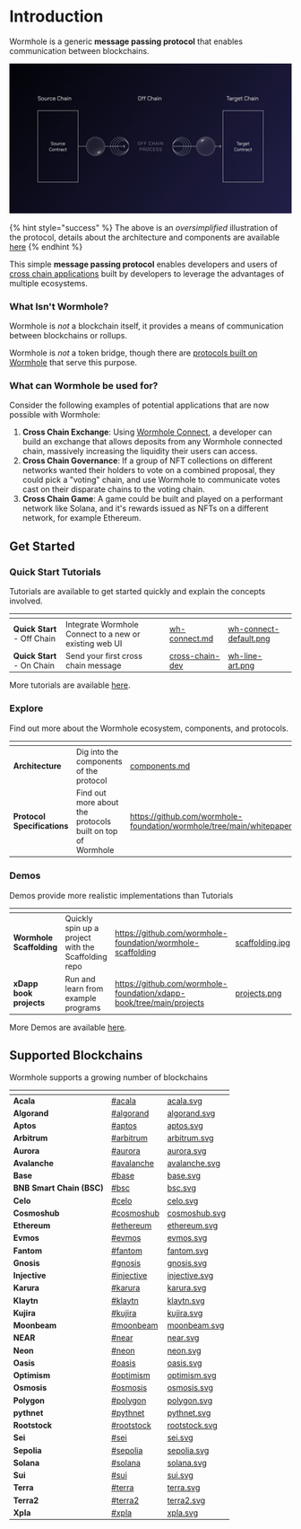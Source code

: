 # Introduction

Wormhole is a generic **message passing protocol** that enables communication between blockchains.

![Overview](.gitbook/assets/oversimplified.jpg)

{% hint style="success" %}
The above is an _oversimplified_ illustration of the protocol, details about the architecture and components are available [here](explore-wormhole/components.md)
{% endhint %}

This simple **message passing protocol** enables developers and users of [cross chain applications](reference/glossary.md#xdapps) built by developers to leverage the advantages of multiple ecosystems.

### What Isn't Wormhole?

Wormhole is _not_ a blockchain itself, it provides a means of communication between blockchains or rollups.

Wormhole is _not_ a token bridge, though there are [protocols built on Wormhole](https://www.portalbridge.com/#/transfer) that serve this purpose.

### What can Wormhole be used for?

Consider the following examples of potential applications that are now possible with Wormhole:

1. **Cross Chain Exchange**: Using [Wormhole Connect](quick-start/wh-connect.md), a developer can build an exchange that allows deposits from any Wormhole connected chain, massively increasing the liquidity their users can access.
2. **Cross Chain Governance**: If a group of NFT collections on different networks wanted their holders to vote on a combined proposal, they could pick a "voting" chain, and use Wormhole to communicate votes cast on their disparate chains to the voting chain.
3. **Cross Chain Game**: A game could be built and played on a performant network like Solana, and it's rewards issued as NFTs on a different network, for example Ethereum.

## Get Started

### Quick Start Tutorials

Tutorials are available to get started quickly and explain the concepts involved.

<table data-card-size="large" data-view="cards" data-full-width="false"><thead><tr><th></th><th></th><th data-hidden data-card-target data-type="content-ref"></th><th data-hidden data-card-cover data-type="files"></th></tr></thead><tbody><tr><td><strong>Quick Start</strong> - Off Chain</td><td>Integrate Wormhole Connect to a new or existing web UI</td><td><a href="quick-start/wh-connect.md">wh-connect.md</a></td><td><a href=".gitbook/assets/wh-connect-default.png">wh-connect-default.png</a></td></tr><tr><td><strong>Quick Start</strong> - On Chain</td><td>Send your first cross chain message</td><td><a href="quick-start/cross-chain-dev/">cross-chain-dev</a></td><td><a href=".gitbook/assets/wh-line-art.png">wh-line-art.png</a></td></tr></tbody></table>

More tutorials are available [here](./tutorials/quick-start/README.md).

### Explore

Find out more about the Wormhole ecosystem, components, and protocols.

<table data-card-size="large" data-view="cards" data-full-width="false"><thead><tr><th></th><th></th><th data-hidden data-card-target data-type="content-ref"></th><th data-hidden data-card-cover data-type="files"></th></tr></thead><tbody><tr><td><strong>Architecture</strong></td><td>Dig into the components of the protocol</td><td><a href="explore-wormhole/components.md">components.md</a></td><td><a href=".gitbook/assets/detailed-flow.jpg">detailed-flow.jpg</a></td></tr><tr><td><strong>Protocol Specifications</strong></td><td>Find out more about the protocols built on top of Wormhole</td><td><a href="https://github.com/wormhole-foundation/wormhole/tree/main/whitepapers">https://github.com/wormhole-foundation/wormhole/tree/main/whitepapers</a></td><td><a href=".gitbook/assets/protocols.png">protocols.png</a></td></tr></tbody></table>

### Demos

Demos provide more realistic implementations than Tutorials

<table data-card-size="large" data-view="cards" data-full-width="false"><thead><tr><th></th><th></th><th data-hidden data-card-target data-type="content-ref"></th><th data-hidden data-card-cover data-type="files"></th></tr></thead><tbody><tr><td><strong>Wormhole Scaffolding</strong></td><td>Quickly spin up a project with the Scaffolding repo</td><td><a href="https://github.com/wormhole-foundation/wormhole-scaffolding">https://github.com/wormhole-foundation/wormhole-scaffolding</a></td><td><a href=".gitbook/assets/scaffolding.jpg">scaffolding.jpg</a></td></tr><tr><td><strong>xDapp book projects</strong></td><td>Run and learn from example programs</td><td><a href="https://github.com/wormhole-foundation/xdapp-book/tree/main/projects">https://github.com/wormhole-foundation/xdapp-book/tree/main/projects</a></td><td><a href=".gitbook/assets/projects.png">projects.png</a></td></tr></tbody></table>

More Demos are available [here](quick-start/demos.md).

## Supported Blockchains

Wormhole supports a growing number of blockchains

<table data-view="cards" data-full-width="false"><thead><tr><th></th><th data-hidden data-card-target data-type="content-ref"></th><th data-hidden data-card-cover data-type="files"></th></tr></thead><tbody><tr><td><strong>Acala</strong></td><td><a href="blockchain-environments/evm/#acala">#acala</a></td><td><a href=".gitbook/assets/acala.svg">acala.svg</a></td></tr><tr><td><strong>Algorand</strong></td><td><a href="blockchain-environments/algorand.md#algorand">#algorand</a></td><td><a href=".gitbook/assets/algorand.svg">algorand.svg</a></td></tr><tr><td><strong>Aptos</strong></td><td><a href="blockchain-environments/aptos.md#aptos">#aptos</a></td><td><a href=".gitbook/assets/aptos.svg">aptos.svg</a></td></tr><tr><td><strong>Arbitrum</strong></td><td><a href="blockchain-environments/evm/#arbitrum">#arbitrum</a></td><td><a href=".gitbook/assets/arbitrum.svg">arbitrum.svg</a></td></tr><tr><td><strong>Aurora</strong></td><td><a href="blockchain-environments/evm/#aurora">#aurora</a></td><td><a href=".gitbook/assets/aurora.svg">aurora.svg</a></td></tr><tr><td><strong>Avalanche</strong></td><td><a href="blockchain-environments/evm/#avalanche">#avalanche</a></td><td><a href=".gitbook/assets/avalanche.svg">avalanche.svg</a></td></tr><tr><td><strong>Base</strong></td><td><a href="blockchain-environments/evm/#base">#base</a></td><td><a href=".gitbook/assets/base.svg">base.svg</a></td></tr><tr><td><strong>BNB Smart Chain (BSC)</strong></td><td><a href="blockchain-environments/evm/#bsc">#bsc</a></td><td><a href=".gitbook/assets/bsc.svg">bsc.svg</a></td></tr><tr><td><strong>Celo</strong></td><td><a href="blockchain-environments/evm/#celo">#celo</a></td><td><a href=".gitbook/assets/celo.svg">celo.svg</a></td></tr><tr><td><strong>Cosmoshub</strong></td><td><a href="blockchain-environments/cosmwasm.md#cosmoshub">#cosmoshub</a></td><td><a href=".gitbook/assets/cosmoshub.svg">cosmoshub.svg</a></td></tr><tr><td><strong>Ethereum</strong></td><td><a href="blockchain-environments/evm/#ethereum">#ethereum</a></td><td><a href=".gitbook/assets/ethereum.svg">ethereum.svg</a></td></tr><tr><td><strong>Evmos</strong></td><td><a href="blockchain-environments/cosmwasm.md#evmos">#evmos</a></td><td><a href=".gitbook/assets/evmos.svg">evmos.svg</a></td></tr><tr><td><strong>Fantom</strong></td><td><a href="blockchain-environments/evm/#fantom">#fantom</a></td><td><a href=".gitbook/assets/fantom.svg">fantom.svg</a></td></tr><tr><td><strong>Gnosis</strong></td><td><a href="blockchain-environments/evm/#gnosis">#gnosis</a></td><td><a href=".gitbook/assets/gnosis.svg">gnosis.svg</a></td></tr><tr><td><strong>Injective</strong></td><td><a href="blockchain-environments/cosmwasm.md#injective">#injective</a></td><td><a href=".gitbook/assets/injective.svg">injective.svg</a></td></tr><tr><td><strong>Karura</strong></td><td><a href="blockchain-environments/evm/#karura">#karura</a></td><td><a href=".gitbook/assets/karura.svg">karura.svg</a></td></tr><tr><td><strong>Klaytn</strong></td><td><a href="blockchain-environments/evm/#klaytn">#klaytn</a></td><td><a href=".gitbook/assets/klaytn.svg">klaytn.svg</a></td></tr><tr><td><strong>Kujira</strong></td><td><a href="blockchain-environments/cosmwasm.md#kujira">#kujira</a></td><td><a href=".gitbook/assets/kujira.svg">kujira.svg</a></td></tr><tr><td><strong>Moonbeam</strong></td><td><a href="blockchain-environments/evm/#moonbeam">#moonbeam</a></td><td><a href=".gitbook/assets/moonbeam.svg">moonbeam.svg</a></td></tr><tr><td><strong>NEAR</strong></td><td><a href="blockchain-environments/near.md#near">#near</a></td><td><a href=".gitbook/assets/near.svg">near.svg</a></td></tr><tr><td><strong>Neon</strong></td><td><a href="blockchain-environments/evm/#neon">#neon</a></td><td><a href=".gitbook/assets/neon.svg">neon.svg</a></td></tr><tr><td><strong>Oasis</strong></td><td><a href="blockchain-environments/evm/#oasis">#oasis</a></td><td><a href=".gitbook/assets/oasis.svg">oasis.svg</a></td></tr><tr><td><strong>Optimism</strong></td><td><a href="blockchain-environments/evm/#optimism">#optimism</a></td><td><a href=".gitbook/assets/optimism.svg">optimism.svg</a></td></tr><tr><td><strong>Osmosis</strong></td><td><a href="blockchain-environments/cosmwasm.md#osmosis">#osmosis</a></td><td><a href=".gitbook/assets/osmosis.svg">osmosis.svg</a></td></tr><tr><td><strong>Polygon</strong></td><td><a href="blockchain-environments/evm/#polygon">#polygon</a></td><td><a href=".gitbook/assets/polygon.svg">polygon.svg</a></td></tr><tr><td><strong>pythnet</strong></td><td><a href="blockchain-environments/solana.md#pythnet">#pythnet</a></td><td><a href=".gitbook/assets/pythnet.svg">pythnet.svg</a></td></tr><tr><td><strong>Rootstock</strong></td><td><a href="blockchain-environments/evm/#rootstock">#rootstock</a></td><td><a href=".gitbook/assets/rootstock.svg">rootstock.svg</a></td></tr><tr><td><strong>Sei</strong></td><td><a href="blockchain-environments/cosmwasm.md#sei">#sei</a></td><td><a href=".gitbook/assets/sei.svg">sei.svg</a></td></tr><tr><td><strong>Sepolia</strong></td><td><a href="blockchain-environments/evm/#sepolia">#sepolia</a></td><td><a href=".gitbook/assets/sepolia.svg">sepolia.svg</a></td></tr><tr><td><strong>Solana</strong></td><td><a href="blockchain-environments/solana.md#solana">#solana</a></td><td><a href=".gitbook/assets/solana.svg">solana.svg</a></td></tr><tr><td><strong>Sui</strong></td><td><a href="blockchain-environments/sui.md#sui">#sui</a></td><td><a href=".gitbook/assets/sui.svg">sui.svg</a></td></tr><tr><td><strong>Terra</strong></td><td><a href="blockchain-environments/cosmwasm.md#terra">#terra</a></td><td><a href=".gitbook/assets/terra.svg">terra.svg</a></td></tr><tr><td><strong>Terra2</strong></td><td><a href="blockchain-environments/cosmwasm.md#terra2">#terra2</a></td><td><a href=".gitbook/assets/terra2.svg">terra2.svg</a></td></tr><tr><td><strong>Xpla</strong></td><td><a href="blockchain-environments/cosmwasm.md#xpla">#xpla</a></td><td><a href=".gitbook/assets/xpla.svg">xpla.svg</a></td></tr></tbody></table>
